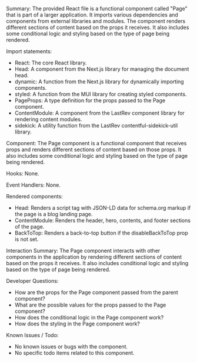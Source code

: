 Summary:
The provided React file is a functional component called "Page" that is part of a larger application. It imports various dependencies and components from external libraries and modules. The component renders different sections of content based on the props it receives. It also includes some conditional logic and styling based on the type of page being rendered.

Import statements:
- React: The core React library.
- Head: A component from the Next.js library for managing the document head.
- dynamic: A function from the Next.js library for dynamically importing components.
- styled: A function from the MUI library for creating styled components.
- PageProps: A type definition for the props passed to the Page component.
- ContentModule: A component from the LastRev component library for rendering content modules.
- sidekick: A utility function from the LastRev contentful-sidekick-util library.

Component:
The Page component is a functional component that receives props and renders different sections of content based on those props. It also includes some conditional logic and styling based on the type of page being rendered.

Hooks:
None.

Event Handlers:
None.

Rendered components:
- Head: Renders a script tag with JSON-LD data for schema.org markup if the page is a blog landing page.
- ContentModule: Renders the header, hero, contents, and footer sections of the page.
- BackToTop: Renders a back-to-top button if the disableBackToTop prop is not set.

Interaction Summary:
The Page component interacts with other components in the application by rendering different sections of content based on the props it receives. It also includes conditional logic and styling based on the type of page being rendered.

Developer Questions:
- How are the props for the Page component passed from the parent component?
- What are the possible values for the props passed to the Page component?
- How does the conditional logic in the Page component work?
- How does the styling in the Page component work?

Known Issues / Todo:
- No known issues or bugs with the component.
- No specific todo items related to this component.